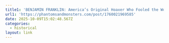 ```yaml
---
title1: 'BENJAMIN FRANKLIN: America’s Original Hoaxer Who Fooled the World'
url1: 'https://phantomsandmonsters.com/post/1760021969585'
date: 2025-10-09T15:02:48.567Z
categories:
  - historical
layout: link
---
```


